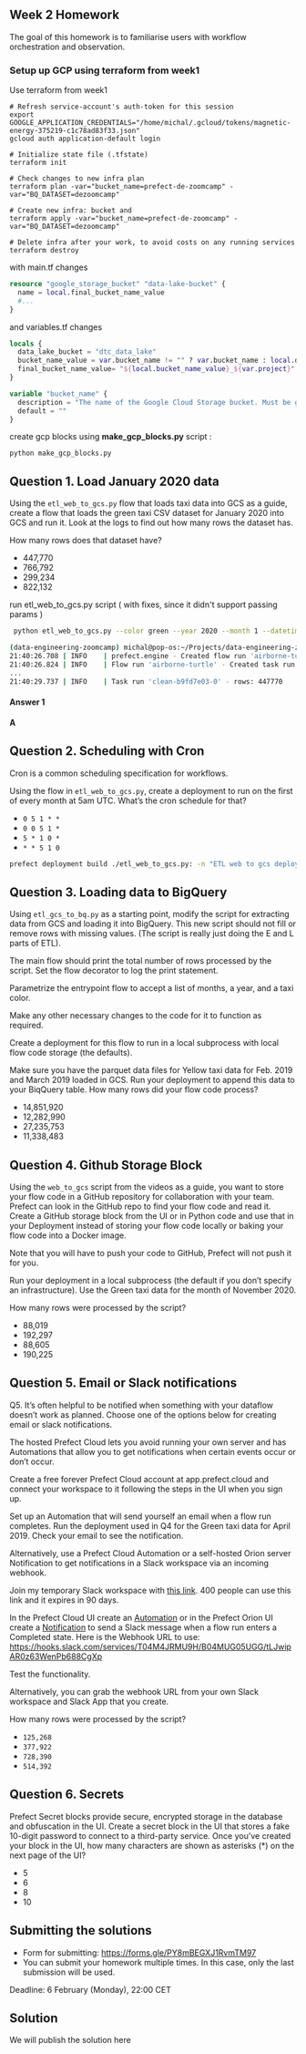 ## Week 2 Homework

The goal of this homework is to familiarise users with workflow orchestration and observation. 

### Setup up GCP using terraform from week1
Use terraform from week1

```shell
# Refresh service-account's auth-token for this session
export GOOGLE_APPLICATION_CREDENTIALS="/home/michal/.gcloud/tokens/magnetic-energy-375219-c1c78ad83f33.json"
gcloud auth application-default login

# Initialize state file (.tfstate)
terraform init

# Check changes to new infra plan
terraform plan -var="bucket_name=prefect-de-zoomcamp" -var="BQ_DATASET=dezoomcamp" 
```

```shell
# Create new infra: bucket and 
terraform apply -var="bucket_name=prefect-de-zoomcamp" -var="BQ_DATASET=dezoomcamp" 
```

```shell
# Delete infra after your work, to avoid costs on any running services
terraform destroy
```

with main.tf changes
```terraform
resource "google_storage_bucket" "data-lake-bucket" {
  name = local.final_bucket_name_value
  #...
}
```

and variables.tf changes
```terraform
locals {
  data_lake_bucket = "dtc_data_lake"
  bucket_name_value = var.bucket_name != "" ? var.bucket_name : local.data_lake_bucket
  final_bucket_name_value= "${local.bucket_name_value}_${var.project}"
}

variable "bucket_name" {
  description = "The name of the Google Cloud Storage bucket. Must be globally unique."
  default = ""
}
```

create gcp blocks using **make_gcp_blocks.py** script : 

```python make_gcp_blocks.py ```

## Question 1. Load January 2020 data

Using the `etl_web_to_gcs.py` flow that loads taxi data into GCS as a guide, create a flow that loads the green taxi CSV dataset for January 2020 into GCS and run it. Look at the logs to find out how many rows the dataset has.

How many rows does that dataset have?

* 447,770
* 766,792
* 299,234
* 822,132

run etl_web_to_gcs.py script ( with fixes, since it didn't support passing params )

```bash
 python etl_web_to_gcs.py --color green --year 2020 --month 1 --datetime_columns "lpep_pickup_datetime,lpep_dropoff_datetime"
```
```bash
(data-engineering-zoomcamp) michal@pop-os:~/Projects/data-engineering-zoomcamp/cohorts/2023/week_2_workflow_orchestration/code/flows/02_gcp$  python etl_web_to_gcs.py --color green --year 2020 --month 1 --datetime_columns "lpep_pickup_datetime,lpep_dropoff_datetime"
21:40:26.708 | INFO    | prefect.engine - Created flow run 'airborne-turtle' for flow 'etl-web-to-gcs'
21:40:26.824 | INFO    | Flow run 'airborne-turtle' - Created task run 'fetch-b4598a4a-0' for task 'fetch'
...
21:40:29.737 | INFO    | Task run 'clean-b9fd7e03-0' - rows: 447770

```

#### Answer 1 
**A**

## Question 2. Scheduling with Cron

Cron is a common scheduling specification for workflows. 

Using the flow in `etl_web_to_gcs.py`, create a deployment to run on the first of every month at 5am UTC. What’s the cron schedule for that?

- `0 5 1 * *`
- `0 0 5 1 *`
- `5 * 1 0 *`
- `* * 5 1 0`

```bash
prefect deployment build ./etl_web_to_gcs.py: -n "ETL web to gcs deployment" 

```

## Question 3. Loading data to BigQuery 

Using `etl_gcs_to_bq.py` as a starting point, modify the script for extracting data from GCS and loading it into BigQuery. This new script should not fill or remove rows with missing values. (The script is really just doing the E and L parts of ETL).

The main flow should print the total number of rows processed by the script. Set the flow decorator to log the print statement.

Parametrize the entrypoint flow to accept a list of months, a year, and a taxi color. 

Make any other necessary changes to the code for it to function as required.

Create a deployment for this flow to run in a local subprocess with local flow code storage (the defaults).

Make sure you have the parquet data files for Yellow taxi data for Feb. 2019 and March 2019 loaded in GCS. Run your deployment to append this data to your BiqQuery table. How many rows did your flow code process?

- 14,851,920
- 12,282,990
- 27,235,753
- 11,338,483



## Question 4. Github Storage Block

Using the `web_to_gcs` script from the videos as a guide, you want to store your flow code in a GitHub repository for collaboration with your team. Prefect can look in the GitHub repo to find your flow code and read it. Create a GitHub storage block from the UI or in Python code and use that in your Deployment instead of storing your flow code locally or baking your flow code into a Docker image. 

Note that you will have to push your code to GitHub, Prefect will not push it for you.

Run your deployment in a local subprocess (the default if you don’t specify an infrastructure). Use the Green taxi data for the month of November 2020.

How many rows were processed by the script?

- 88,019
- 192,297
- 88,605
- 190,225



## Question 5. Email or Slack notifications

Q5. It’s often helpful to be notified when something with your dataflow doesn’t work as planned. Choose one of the options below for creating email or slack notifications.

The hosted Prefect Cloud lets you avoid running your own server and has Automations that allow you to get notifications when certain events occur or don’t occur. 

Create a free forever Prefect Cloud account at app.prefect.cloud and connect your workspace to it following the steps in the UI when you sign up. 

Set up an Automation that will send yourself an email when a flow run completes. Run the deployment used in Q4 for the Green taxi data for April 2019. Check your email to see the notification.

Alternatively, use a Prefect Cloud Automation or a self-hosted Orion server Notification to get notifications in a Slack workspace via an incoming webhook. 

Join my temporary Slack workspace with [this link](https://join.slack.com/t/temp-notify/shared_invite/zt-1odklt4wh-hH~b89HN8MjMrPGEaOlxIw). 400 people can use this link and it expires in 90 days. 

In the Prefect Cloud UI create an [Automation](https://docs.prefect.io/ui/automations) or in the Prefect Orion UI create a [Notification](https://docs.prefect.io/ui/notifications/) to send a Slack message when a flow run enters a Completed state. Here is the Webhook URL to use: https://hooks.slack.com/services/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

Test the functionality.

Alternatively, you can grab the webhook URL from your own Slack workspace and Slack App that you create. 


How many rows were processed by the script?

- `125,268`
- `377,922`
- `728,390`
- `514,392`


## Question 6. Secrets

Prefect Secret blocks provide secure, encrypted storage in the database and obfuscation in the UI. Create a secret block in the UI that stores a fake 10-digit password to connect to a third-party service. Once you’ve created your block in the UI, how many characters are shown as asterisks (*) on the next page of the UI?

- 5
- 6
- 8
- 10


## Submitting the solutions

* Form for submitting: https://forms.gle/PY8mBEGXJ1RvmTM97
* You can submit your homework multiple times. In this case, only the last submission will be used. 

Deadline: 6 February (Monday), 22:00 CET


## Solution

We will publish the solution here
